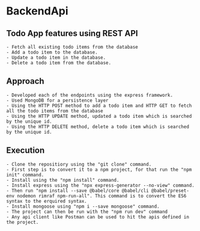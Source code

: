 # BackendApi

## Todo App features using REST API

    - Fetch all existing todo items from the database
    - Add a todo item to the database.
    - Update a todo item in the database.
    - Delete a todo item from the database.

## Approach

    - Developed each of the endpoints using the express framework.
    - Used MongoDB for a persistence layer
    - Using the HTTP POST method to add a todo item and HTTP GET to fetch all the todo items from the database 
    - Using the HTTP UPDATE method, updated a todo item which is searched by the unique id.
    - Using the HTTP DELETE method, delete a todo item which is searched by the unique id.

## Execution

    - Clone the repositiory using the "git clone" command.
    - First step is to convert it to a npm project, for that run the "npm init" command. 
    - Install using the "npm install" command.
    - Install express using the "npx express-generator --no-view" command.
    - Then run "npm install --save @babel/core @babel/cli @babel/preset-env nodemon rimraf npm-run-all". This command is to convert the ES6 syntax to the erquired syntax.
    - Install mongoose using "npm i --save mongoose" command.
    - The project can then be run with the "npm run dev" command
    - Any api client like Postman can be used to hit the apis defined in the project.
